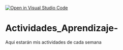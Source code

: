 [![Open in Visual Studio Code](https://classroom.github.com/assets/open-in-vscode-c66648af7eb3fe8bc4f294546bfd86ef473780cde1dea487d3c4ff354943c9ae.svg)](https://classroom.github.com/online_ide?assignment_repo_id=8478642&assignment_repo_type=AssignmentRepo)
# Actividades_Aprendizaje-
Aqui estarán mis actividades de cada semana
